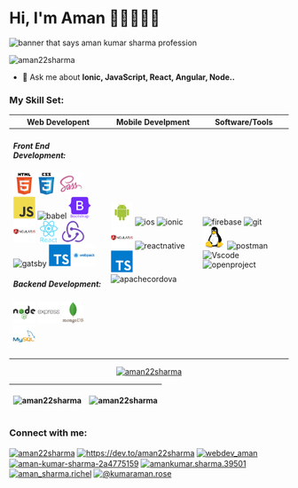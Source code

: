 # Hi, I'm Aman 👋🏾👨‍🎓‍💻
<img src="https://user-images.githubusercontent.com/40789486/111953179-49dcaf00-8b0c-11eb-8293-4599d827ecf1.png" alt="banner that says aman kumar sharma profession">
<p align="left"> <img src="https://komarev.com/ghpvc/?username=aman22sharma&label=Profile%20views&color=0e75b6&style=flat" alt="aman22sharma" /> </p>

- 💬 Ask me about **Ionic, JavaScript, React, Angular, Node..**
<h3 align="left">My Skill Set:</h3>

|       Web Developent         |Mobile Develpment                        |Software/Tools                   |
|----------------|-------------------------------|-----------------------------|
|<h5 align="left">Front End Development:</h5><p align="left"><img src="https://raw.githubusercontent.com/devicons/devicon/master/icons/html5/html5-original-wordmark.svg" alt="html5" width="40" height="40"/><img src="https://raw.githubusercontent.com/devicons/devicon/master/icons/css3/css3-original-wordmark.svg" alt="css3" width="40" height="40"/> <img src="https://raw.githubusercontent.com/devicons/devicon/master/icons/sass/sass-original.svg" alt="sass" width="40" height="40"/> <img src="https://raw.githubusercontent.com/devicons/devicon/master/icons/javascript/javascript-original.svg" alt="javascript" width="40" height="40"/> <img src="https://www.vectorlogo.zone/logos/babeljs/babeljs-icon.svg" alt="babel" width="40" height="40"/> <img src="https://raw.githubusercontent.com/devicons/devicon/master/icons/bootstrap/bootstrap-plain-wordmark.svg" alt="bootstrap" width="40" height="40"/> <img src="https://raw.githubusercontent.com/devicons/devicon/master/icons/angularjs/angularjs-original-wordmark.svg" alt="angularjs" width="40" height="40"/> <img src="https://raw.githubusercontent.com/devicons/devicon/master/icons/react/react-original-wordmark.svg" alt="react" width="40" height="40"/> <img src="https://raw.githubusercontent.com/devicons/devicon/master/icons/redux/redux-original.svg" alt="redux" width="40" height="40"/> <img src="https://www.vectorlogo.zone/logos/gatsbyjs/gatsbyjs-icon.svg" alt="gatsby" width="40" height="40"/> <img src="https://raw.githubusercontent.com/devicons/devicon/master/icons/typescript/typescript-original.svg" alt="typescript" width="40" height="40"/> <img src="https://raw.githubusercontent.com/devicons/devicon/d00d0969292a6569d45b06d3f350f463a0107b0d/icons/webpack/webpack-original-wordmark.svg" alt="webpack" width="40" height="40"/><h5 align="left">Backend Development:</h5><img src="https://raw.githubusercontent.com/devicons/devicon/master/icons/nodejs/nodejs-original-wordmark.svg" alt="nodejs" width="40" height="40"/> <img src="https://raw.githubusercontent.com/devicons/devicon/master/icons/express/express-original-wordmark.svg" alt="express" width="40" height="40"/> <img src="https://raw.githubusercontent.com/devicons/devicon/master/icons/mongodb/mongodb-original-wordmark.svg" alt="mongodb" width="40" height="40"/> <img src="https://raw.githubusercontent.com/devicons/devicon/master/icons/mysql/mysql-original-wordmark.svg" alt="mysql" width="40" height="40"/> </p> |<p align="left"><img src="https://raw.githubusercontent.com/devicons/devicon/master/icons/android/android-original-wordmark.svg" alt="android" width="40" height="40"/> <img src="https://user-images.githubusercontent.com/40789486/111962825-d2f9e300-8b18-11eb-9a70-86f14a2e6299.png" alt="ios" width="40" height="40"/> <img src="https://upload.wikimedia.org/wikipedia/commons/d/d1/Ionic_Logo.svg" alt="ionic" width="40" height="40"/> <img src="https://raw.githubusercontent.com/devicons/devicon/master/icons/angularjs/angularjs-original-wordmark.svg" alt="angularjs" width="40" height="40"/> <img src="https://reactnative.dev/img/header_logo.svg" alt="reactnative" width="40" height="40"/> <img src="https://raw.githubusercontent.com/devicons/devicon/master/icons/typescript/typescript-original.svg" alt="typescript" width="40" height="40"/> <img src="https://www.vectorlogo.zone/logos/apache_cordova/apache_cordova-icon.svg" alt="apachecordova" width="40" height="40"/></p> |<p align="left"><img src="https://www.vectorlogo.zone/logos/firebase/firebase-icon.svg" alt="firebase" width="40" height="40"/> <img src="https://www.vectorlogo.zone/logos/git-scm/git-scm-icon.svg" alt="git" width="40" height="40"/> <img src="https://raw.githubusercontent.com/devicons/devicon/master/icons/linux/linux-original.svg" alt="linux" width="40" height="40"/> <img src="https://www.vectorlogo.zone/logos/getpostman/getpostman-icon.svg" alt="postman" width="40" height="40"/> <img src="https://user-images.githubusercontent.com/40789486/111963362-6e8b5380-8b19-11eb-86dd-800a128dc1fd.png" alt="Vscode" width="40" height="40"/> <img src="https://user-images.githubusercontent.com/40789486/111964002-29b3ec80-8b1a-11eb-9523-1b3bfd3aa5ed.png" alt="openproject" width="40" height="40"/></p>            |

<p align="center"> <a href="https://github.com/ryo-ma/github-profile-trophy"><img src="https://github-profile-trophy.vercel.app/?username=aman22sharma" alt="aman22sharma" /></a> </p>

| <p><img align="center" src="https://github-readme-stats.vercel.app/api?username=aman22sharma&show_icons=true&locale=en&hide=issues" alt="aman22sharma" /></p> | <p><img align="center" src="https://github-readme-streak-stats.herokuapp.com/?user=aman22sharma&" alt="aman22sharma" /></p> |
| :----------: | :----------: | 



<h3 align="left">Connect with me:</h3>
<p align="left">
<a href="https://codepen.io/aman22sharma" target="blank"><img align="center" src="https://cdn.jsdelivr.net/npm/simple-icons@3.0.1/icons/codepen.svg" alt="aman22sharma" height="30" width="40"/></a>
<a href="https://dev.to/https://dev.to/aman22sharma" target="blank"><img align="center" src="https://cdn.jsdelivr.net/npm/simple-icons@3.0.1/icons/dev-dot-to.svg" alt="https://dev.to/aman22sharma" height="30" width="40" /></a>
<a href="https://twitter.com/webdev_aman" target="blank"><img align="center" src="https://cdn.jsdelivr.net/npm/simple-icons@3.0.1/icons/twitter.svg" alt="webdev_aman" height="30" width="40" /></a>
<a href="https://linkedin.com/in/aman-kumar-sharma-2a4775159" target="blank"><img align="center" src="https://cdn.jsdelivr.net/npm/simple-icons@3.0.1/icons/linkedin.svg" alt="aman-kumar-sharma-2a4775159" height="30" width="40" /></a>
<a href="https://fb.com/amankumar.sharma.39501" target="blank"><img align="center" src="https://cdn.jsdelivr.net/npm/simple-icons@3.0.1/icons/facebook.svg" alt="amankumar.sharma.39501" height="30" width="40" /></a>
<a href="https://instagram.com/aman_sharma.richel" target="blank"><img align="center" src="https://cdn.jsdelivr.net/npm/simple-icons@3.0.1/icons/instagram.svg" alt="aman_sharma.richel" height="30" width="40" /></a>
<a href="https://medium.com/@kumaraman.rose" target="blank"><img align="center" src="https://cdn.jsdelivr.net/npm/simple-icons@3.0.1/icons/medium.svg" alt="@kumaraman.rose" height="30" width="40" /></a>
</p>



